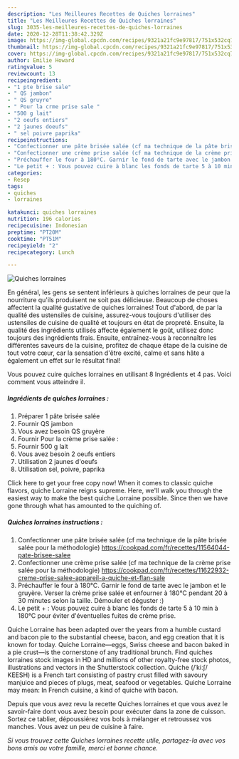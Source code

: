 ```yaml
---
description: "Les Meilleures Recettes de Quiches lorraines"
title: "Les Meilleures Recettes de Quiches lorraines"
slug: 3035-les-meilleures-recettes-de-quiches-lorraines
date: 2020-12-28T11:38:42.329Z
image: https://img-global.cpcdn.com/recipes/9321a21fc9e97817/751x532cq70/quiches-lorraines-photo-principale-de-la-recette.jpg
thumbnail: https://img-global.cpcdn.com/recipes/9321a21fc9e97817/751x532cq70/quiches-lorraines-photo-principale-de-la-recette.jpg
cover: https://img-global.cpcdn.com/recipes/9321a21fc9e97817/751x532cq70/quiches-lorraines-photo-principale-de-la-recette.jpg
author: Emilie Howard
ratingvalue: 5
reviewcount: 13
recipeingredient:
- "1 pte brise sale"
- " QS jambon"
- " QS gruyre"
- " Pour la crme prise sale "
- "500 g lait"
- "2 oeufs entiers"
- "2 jaunes doeufs"
- " sel poivre paprika"
recipeinstructions:
- "Confectionner une pâte brisée salée (cf ma technique de la pâte brisée salée pour la méthodologie) https://cookpad.com/fr/recettes/11564044-pate-brisee-salee"
- "Confectionner une crème prise salée (cf ma technique de la crème prise salée pour la méthodologie) https://cookpad.com/fr/recettes/11622932-creme-prise-salee-appareil-a-quiche-et-flan-sale"
- "Préchauffer le four à 180°C. Garnir le fond de tarte avec le jambon et le gruyère. Verser la crème prise salée et enfourner à 180°C pendant 20 à 30 minutes selon la taille. Démouler et déguster :)"
- "Le petit + : Vous pouvez cuire à blanc les fonds de tarte 5 à 10 min à 180°C pour éviter d&#39;éventuelles fuites de crème prise."
categories:
- Resep
tags:
- quiches
- lorraines

katakunci: quiches lorraines 
nutrition: 196 calories
recipecuisine: Indonesian
preptime: "PT20M"
cooktime: "PT51M"
recipeyield: "2"
recipecategory: Lunch

---
```



![Quiches lorraines](https://img-global.cpcdn.com/recipes/9321a21fc9e97817/751x532cq70/quiches-lorraines-photo-principale-de-la-recette.jpg)

En général, les gens se sentent inférieurs à quiches lorraines de peur que la nourriture qu'ils produisent ne soit pas délicieuse. Beaucoup de choses affectent la qualité gustative de quiches lorraines! Tout d'abord, de par la qualité des ustensiles de cuisine, assurez-vous toujours d'utiliser des ustensiles de cuisine de qualité et toujours en état de propreté. Ensuite, la qualité des ingrédients utilisés affecte également le goût, utilisez donc toujours des ingrédients frais. Ensuite, entraînez-vous à reconnaître les différentes saveurs de la cuisine, profitez de chaque étape de la cuisine de tout votre cœur, car la sensation d'être excité, calme et sans hâte a également un effet sur le résultat final!

<!--inarticleads1-->

Vous pouvez cuire quiches lorraines en utilisant 8 Ingrédients et 4 pas. Voici comment vous atteindre il.

##### Ingrédients de quiches lorraines :

1. Préparer 1 pâte brisée salée
1. Fournir  QS jambon
1. Vous avez besoin  QS gruyère
1. Fournir  Pour la crème prise salée :
1. Fournir 500 g lait
1. Vous avez besoin 2 oeufs entiers
1. Utilisation 2 jaunes d&#39;oeufs
1. Utilisation  sel, poivre, paprika


Click here to get your free copy now! When it comes to classic quiche flavors, quiche Lorraine reigns supreme. Here, we&#39;ll walk you through the easiest way to make the best quiche Lorraine possible. Since then we have gone through what has amounted to the quiching of. 

<!--inarticleads2-->

##### Quiches lorraines instructions :

1. Confectionner une pâte brisée salée (cf ma technique de la pâte brisée salée pour la méthodologie) https://cookpad.com/fr/recettes/11564044-pate-brisee-salee
1. Confectionner une crème prise salée (cf ma technique de la crème prise salée pour la méthodologie) https://cookpad.com/fr/recettes/11622932-creme-prise-salee-appareil-a-quiche-et-flan-sale
1. Préchauffer le four à 180°C. Garnir le fond de tarte avec le jambon et le gruyère. Verser la crème prise salée et enfourner à 180°C pendant 20 à 30 minutes selon la taille. Démouler et déguster :)
1. Le petit + : Vous pouvez cuire à blanc les fonds de tarte 5 à 10 min à 180°C pour éviter d&#39;éventuelles fuites de crème prise.


Quiche Lorraine has been adapted over the years from a humble custard and bacon pie to the substantial cheese, bacon, and egg creation that it is known for today. Quiche Lorraine—eggs, Swiss cheese and bacon baked in a pie crust—is the cornerstone of any traditional brunch. Find quiches lorraines stock images in HD and millions of other royalty-free stock photos, illustrations and vectors in the Shutterstock collection. Quiche (/ˈkiːʃ/ KEESH) is a French tart consisting of pastry crust filled with savoury manjuice and pieces of plugs, meat, seafood or vegetables. Quiche Lorraine may mean: In French cuisine, a kind of quiche with bacon. 

<!--inarticleads1-->

<p>
Depuis que vous avez revu la recette Quiches lorraines et que vous avez le savoir-faire dont vous avez besoin pour exécuter dans la zone de cuisson. Sortez ce tablier, dépoussiérez vos bols à mélanger et retroussez vos manches. Vous avez un peu de cuisine à faire.
</p>

<p>
<i>Si vous trouvez cette Quiches lorraines recette utile, partagez-la avec vos bons amis ou votre famille, merci et bonne chance.</i>
</p>
